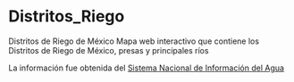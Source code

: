 # Distritos_Riego
Distritos de Riego de México
Mapa web interactivo que contiene los Distritos de Riego de México, presas y principales ríos

La información fue obtenida del [Sistema Nacional de Información del Agua](http://sina.conagua.gob.mx/sina/)
